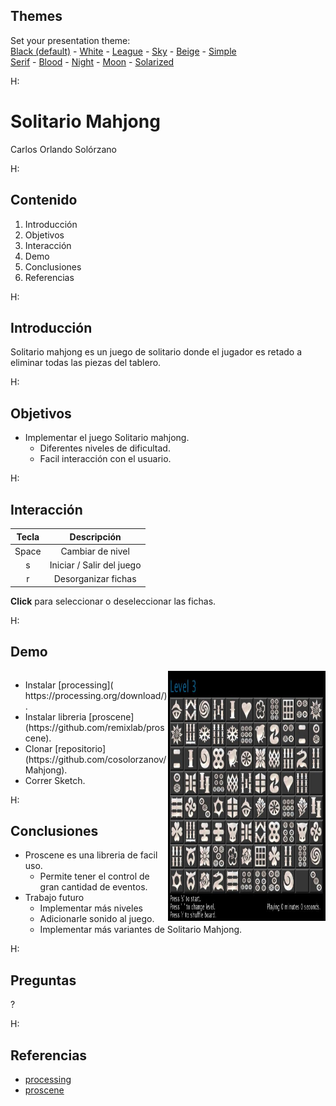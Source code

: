 <section id="themes">
	<h2>Themes</h2>
		<p>
			Set your presentation theme: <br>
			<!-- Hacks to swap themes after the page has loaded. Not flexible and only intended for the reveal.js demo deck. -->
                        <a href="#" onclick="document.getElementById('theme').setAttribute('href','css/theme/black.css'); return false;">Black (default)</a> -
			<a href="#" onclick="document.getElementById('theme').setAttribute('href','css/theme/white.css'); return false;">White</a> -
			<a href="#" onclick="document.getElementById('theme').setAttribute('href','css/theme/league.css'); return false;">League</a> -
			<a href="#" onclick="document.getElementById('theme').setAttribute('href','css/theme/sky.css'); return false;">Sky</a> -
			<a href="#" onclick="document.getElementById('theme').setAttribute('href','css/theme/beige.css'); return false;">Beige</a> -
			<a href="#" onclick="document.getElementById('theme').setAttribute('href','css/theme/simple.css'); return false;">Simple</a> <br>
			<a href="#" onclick="document.getElementById('theme').setAttribute('href','css/theme/serif.css'); return false;">Serif</a> -
			<a href="#" onclick="document.getElementById('theme').setAttribute('href','css/theme/blood.css'); return false;">Blood</a> -
			<a href="#" onclick="document.getElementById('theme').setAttribute('href','css/theme/night.css'); return false;">Night</a> -
			<a href="#" onclick="document.getElementById('theme').setAttribute('href','css/theme/moon.css'); return false;">Moon</a> -
			<a href="#" onclick="document.getElementById('theme').setAttribute('href','css/theme/solarized.css'); return false;">Solarized</a>
		</p>
</section>

H:

# Solitario Mahjong

Carlos Orlando Solórzano

H:

## Contenido
 1. Introducción<!-- .element: class="fragment" data-fragment-index="1"-->
 2. Objetivos<!-- .element: class="fragment" data-fragment-index="2"-->
 3. Interacción<!-- .element: class="fragment" data-fragment-index="3"-->
 4. Demo<!-- .element: class="fragment" data-fragment-index="4"-->
 5. Conclusiones<!-- .element: class="fragment" data-fragment-index="5"-->
 6. Referencias<!-- .element: class="fragment" data-fragment-index="6"-->

H:

## Introducción

Solitario mahjong es un juego de solitario donde el jugador es retado a eliminar todas las piezas del tablero.

H:

## Objetivos

* Implementar el juego Solitario mahjong.
	* Diferentes niveles de dificultad.
	* Facil interacción con el usuario.

H:

## Interacción

| **Tecla**  | **Descripción** |
| :---: | :---: |
|Space|Cambiar de nivel|
|s|Iniciar / Salir del juego|
|r|Desorganizar fichas|

**Click** para seleccionar o deseleccionar las fichas.

H:

## Demo
<div style="width: 50%; float: left;">
	<ul>
	  <li>Instalar [processing]( https://processing.org/download/).</li>
	  <li>Instalar libreria [proscene](https://github.com/remixlab/proscene).</li>
	  <li>Clonar [repositorio](https://github.com/cosolorzanov/Mahjong).</li>
	  <li>Correr Sketch.</li>
	</ul>
</div>

<div style="width: 50% ; float: right;">
	<img src="fig/Demo.JPG" height="400">
</div>
H:

## Conclusiones

* Proscene es una libreria de facil uso.
	* Permite tener el control de gran cantidad de eventos.
* Trabajo futuro
	* Implementar más niveles
	* Adicionarle sonido al juego.
	* Implementar más variantes de Solitario Mahjong. 

H:

## Preguntas

?

H:

## Referencias
* [processing](https://processing.org/reference/)
* [proscene](http://remixlab.github.io/proscene-javadocs/)
